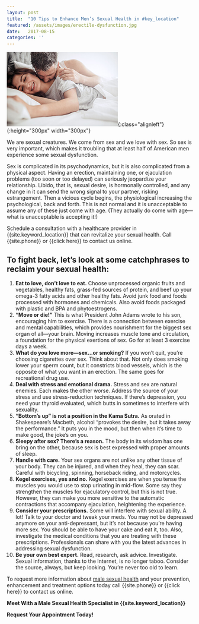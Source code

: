 ```yaml
---
layout: post
title:  "10 Tips to Enhance Men’s Sexual Health in #key_location"
featured: /assets/images/erectile-dysfunction.jpg
date:   2017-08-15
categories: ''
---
```

![10 Tips to Enhance Men’s Sexual Health in {{site.keyword_location}}](/assets/images/erectile-dysfunction.jpg){:class="alignleft"}{:height="300px" width="300px"}
<p>We are sexual creatures. We come from sex and we love with sex. So sex is very important, which makes it troubling that at least half of American men experience some sexual dysfunction.</p>
<p>Sex is complicated in its psychodynamics, but it is also complicated from a physical aspect. Having an erection, maintaining one, or ejaculation problems (too soon or too delayed) can seriously jeopardize your relationship. Libido, that is, sexual desire, is hormonally controlled, and any change in it can send the wrong signal to your partner, risking estrangement. Then a vicious cycle begins, the physiological increasing the psychological, back and forth. This is not normal and it is unacceptable to assume any of these just come with age. (They actually do come with age—what is unacceptable is accepting it!)</p>
<p>Schedule a consultation with a healthcare provider in {{site.keyword_location}} that can revitalize your sexual health. Call {{site.phone}} or {{click here}} to contact us online.</p>
<h2>To fight back, let’s look at some catchphrases to reclaim your sexual health:</h2>
<ol type="1.">
  <li><strong>Eat to love, don’t love to eat.</strong> Choose unprocessed organic fruits and vegetables, healthy fats, grass-fed sources of protein, and beef up your omega-3 fatty acids and other healthy fats. Avoid junk food and foods processed with hormones and chemicals. Also avoid foods packaged with plastic and BPA and phytoestrogens.</li>
<li><strong>“Move or die!”</strong> This is what President John Adams wrote to his son, encouraging him to exercise. There is a connection between exercise and mental capabilities, which provides nourishment for the biggest sex organ of all—your brain. Moving increases muscle tone and circulation, a foundation for the physical exertions of sex. Go for at least 3 exercise days a week.</li>
  <li><strong>What do you love more—sex…or smoking?</strong> If you won’t quit, you’re choosing cigarettes over sex. Think about that. Not only does smoking lower your sperm count, but it constricts blood vessels, which is the opposite of what you want in an erection. The same goes for recreational drug use.</li>
  <li><strong>Deal with stress and emotional drama.</strong> Stress and sex are natural enemies. Each makes the other worse. Address the source of your stress and use stress-reduction techniques. If there’s depression, you need your thyroid evaluated, which butts in sometimes to interfere with sexuality.</li>
  <li><strong>“Bottom’s up” is not a position in the Kama Sutra.</strong> As orated in Shakespeare’s Macbeth, alcohol “provokes the desire, but it takes away the performance.” It puts you in the mood, but then when it’s time to make good, the joke’s on you.</li>
  <li><strong>Sleepy after sex? There’s a reason.</strong> The body in its wisdom has one bring on the other, because sex is best expressed with proper amounts of sleep.</li> 
  <li><strong>Handle with care.</strong> Your sex organs are not unlike any other tissue of your body. They can be injured, and when they heal, they can scar. Careful with bicycling, spinning, horseback riding, and motorcycles.</li>
  <li><strong>Kegel exercises, yes and no.</strong> Kegel exercises are when you tense the muscles you would use to stop urinating in mid-flow. Some say they strengthen the muscles for ejaculatory control, but this is not true. However, they can make you more sensitive to the automatic contractions that accompany ejaculation, heightening the experience.</li>
  <li><strong>Consider your prescriptions.</strong> Some will interfere with sexual ability. A lot! Talk to your doctor and tweak your meds. You may not be depressed anymore on your anti-depressant, but it’s not because you’re having more sex. You should be able to have your cake and eat it, too. Also, investigate the medical conditions that you are treating with these prescriptions. Professionals can share with you the latest advances in addressing sexual dysfunction.</li>
  <li><strong>Be your own best expert.</strong> Read, research, ask advice. Investigate. Sexual information, thanks to the Internet, is no longer taboo. Consider the source, always, but keep looking. You’re never too old to learn. </li>
  </ol>
<p>To request more information about <u>male sexual health</u> and your prevention, enhancement and treatment options today call {{site.phone}} or {{click here}} to contact us online.</p>
<p><strong>Meet With a Male Sexual Health Specialist in {{site.keyword_location}}</strong></p>
<p><strong>Request Your Appointment Today!</strong></p>
